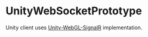 # UnityWebSocketPrototype

Unity client uses [Unity-WebGL-SignalR](https://github.com/evanlindsey/Unity-WebGL-SignalR) implementation.